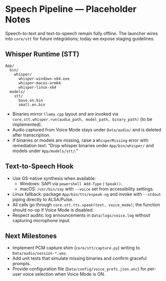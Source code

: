 # Speech Pipeline — Placeholder Notes

Speech-to-text and text-to-speech remain fully offline. The launcher wires into `core/stt` for future integrations; today we expose staging guidelines.

## Whisper Runtime (STT)
```
App/
  bin/
    whisper/
      whisper-windows-x64.exe
      whisper-macos-arm64
      whisper-linux-x64
  models/
    stt/
      base.en.bin
      small.en.bin
```
- Binaries mirror `llama.cpp` layout and are invoked via `core.stt.whisper.run(audio_path, model_path, binary_path)` (to be implemented).
- Audio captured from Voice Mode stays under `Data/audio/` and is deleted after transcription.
- If binaries or models are missing, raise a `WhisperMissing` error with remediation text: “Drop whisper binaries under `App/bin/whisper/` and models under `App/models/stt/`.”

## Text-to-Speech Hook
- Use OS-native synthesis when available:
  - Windows: SAPI via `powershell Add-Type` / `Speak()`.
  - macOS: `/usr/bin/say` with `--voice` set from accessibility settings.
- Linux fallback: package `App/bin/tts/espeak-ng` and invoke with `--stdout` piping directly to ALSA/Pulse.
- All calls go through `core.stt.tts.speak(text, voice_mode)`; the function should no-op if Voice Mode is disabled.
- Respect audits: log announcements in `Data/logs/voice.log` without capturing microphone input.

## Next Milestones
- Implement PCM capture shim (`core/stt/capture.py`) writing to `Data/audio/session-*.wav`.
- Add unit tests that simulate missing binaries and confirm graceful prompts.
- Provide configuration file (`Data/config/voice_prefs.json.enc`) for per-user voice selection when Voice Mode is ON.
